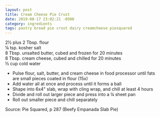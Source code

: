 ```yaml
---
layout: post
title: Cream Cheese Pie Crust
date: 2019-08-17 23:02:21 -0500
category: ingredients
tags: pastry bread pie crust dairy creamcheese piesquared
---
```

2½ plus 2 Tbsp. flour  
¼ tsp. kosher salt  
8 Tbsp. unsalted butter, cubed and frozen for 20 minutes  
8 Tbsp. cream cheese, cubed and chilled for 20 minutes  
½ cup cold water  

  * Pulse flour, salt, butter, and cream cheese in food processor until fats are small pieces coated in flour (15x)
  * Add water all at once and process until it forms a ball
  * Shape into 6x4" slab, wrap with cling wrap, and chill at least 4 hours
  * Divide and roll out larger piece and press into a ¼ sheet pan
  * Roll out smaller piece and chill separately

Source: Pie Squared, p 287 (Beefy Empanada Slab Pie)  
